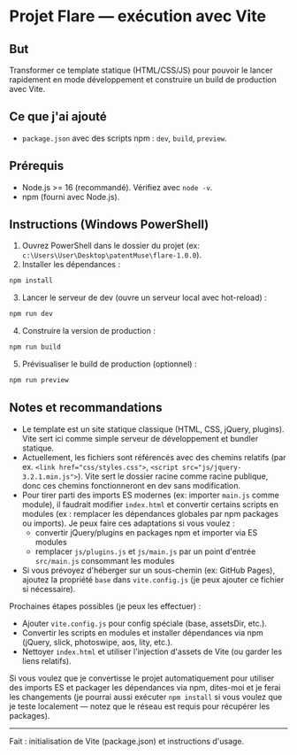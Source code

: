 Projet Flare — exécution avec Vite
=================================

But
----
Transformer ce template statique (HTML/CSS/JS) pour pouvoir le lancer rapidement en mode développement et construire un build de production avec Vite.

Ce que j'ai ajouté
------------------
- `package.json` avec des scripts npm : `dev`, `build`, `preview`.

Prérequis
---------
- Node.js >= 16 (recommandé). Vérifiez avec `node -v`.
- npm (fourni avec Node.js).

Instructions (Windows PowerShell)
---------------------------------
1. Ouvrez PowerShell dans le dossier du projet (ex: `c:\Users\User\Desktop\patentMuse\flare-1.0.0`).
2. Installer les dépendances :

```powershell
npm install
```

3. Lancer le serveur de dev (ouvre un serveur local avec hot-reload) :

```powershell
npm run dev
```

4. Construire la version de production :

```powershell
npm run build
```

5. Prévisualiser le build de production (optionnel) :

```powershell
npm run preview
```

Notes et recommandations
-------------------------
- Le template est un site statique classique (HTML, CSS, jQuery, plugins). Vite sert ici comme simple serveur de développement et bundler statique.
- Actuellement, les fichiers sont référencés avec des chemins relatifs (par ex. `<link href="css/styles.css">`, `<script src="js/jquery-3.2.1.min.js">`). Vite sert le dossier racine comme racine publique, donc ces chemins fonctionneront en dev sans modification.
- Pour tirer parti des imports ES modernes (ex: importer `main.js` comme module), il faudrait modifier `index.html` et convertir certains scripts en modules (ex : remplacer les dépendances globales par npm packages ou imports). Je peux faire ces adaptations si vous voulez :
  - convertir jQuery/plugins en packages npm et importer via ES modules
  - remplacer `js/plugins.js` et `js/main.js` par un point d'entrée `src/main.js` consommant les modules
- Si vous prévoyez d'héberger sur un sous-chemin (ex: GitHub Pages), ajoutez la propriété `base` dans `vite.config.js` (je peux ajouter ce fichier si nécessaire).

Prochaines étapes possibles (je peux les effectuer) :
- Ajouter `vite.config.js` pour config spéciale (base, assetsDir, etc.).
- Convertir les scripts en modules et installer dépendances via npm (jQuery, slick, photoswipe, aos, lity, etc.).
- Nettoyer `index.html` et utiliser l'injection d'assets de Vite (ou garder les liens relatifs).

Si vous voulez que je convertisse le projet automatiquement pour utiliser des imports ES et packager les dépendances via npm, dites-moi et je ferai les changements (je pourrai aussi exécuter `npm install` si vous voulez que je teste localement — notez que le réseau est requis pour récupérer les packages).

---
Fait : initialisation de Vite (package.json) et instructions d'usage.
